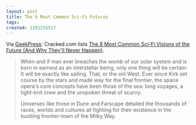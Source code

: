 ```yaml
---
layout: post
title: The 8 Most Common Sci-Fi Futures
tags: 
created: 1191255517
---
```

Via [GeekPress](http://www.geekpress.com/2007/10/8-most-common-sci-fi-visions-of-future.html): Cracked.com lists [The 8 Most Common Sci-Fi Visions of the Future (And Why They'll Never Happen)](http://www.cracked.com/index.php?name=News&sid=2373).

> When and if man ever breaches the womb of our solar system and is born in earnest as an interstellar being, only one thing will be certain: It will be exactly like sailing. That, or the old West. Ever since Kirk set course by the stars and made way for the final frontier, the space opera's core concepts have been those of the sea: long voyages, a tight-knit crew and the unspoken threat of scurvy.<!--break-->
> 
> Universes like those in Dune and Farscape detailed the thousands of races, worlds and cultures all fighting for their existence in the bustling frontier-town of the Milky Way.
